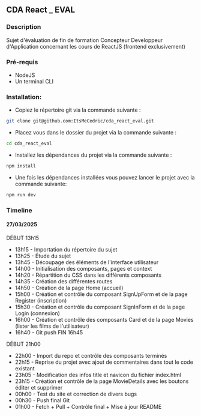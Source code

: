 ## CDA React \_ EVAL

### Description

Sujet d'évaluation de fin de formation Concepteur Developpeur d'Application concernant les cours de ReactJS (frontend exclusivement)

### Pré-requis

- NodeJS
- Un terminal CLI

### Installation:

- Copiez le répertoire git via la commande suivante :

```sh
git clone git@github.com:ItsMeCedric/cda_react_eval.git
```

- Placez vous dans le dossier du projet via la commande suivante :

```sh
cd cda_react_eval
```

- Installez les dépendances du projet via la commande suivante :

```sh
npm install
```

- Une fois les dépendances installées vous pouvez lancer le projet avec la commande suivante:

```sh
npm run dev
```

### Timeline

#### 27/03/2025

DÉBUT 13h15

- 13h15 - Importation du répertoire du sujet
- 13h25 - Étude du sujet
- 13h45 - Découpage des éléments de l'interface utilisateur
- 14h00 - Initialisation des composants, pages et context
- 14h20 - Répartition du CSS dans les différents composants
- 14h35 - Création des différentes routes
- 14h50 - Création de la page Home (accueil)
- 15h00 - Création et contrôle du composant SignUpForm et de la page Register (inscription)
- 15h30 - Création et contrôle du composant SignInForm et de la page Login (connexion)
- 16h00 - Création et contrôle des composants Card et de la page Movies (lister les films de l'utilisateur)
- 16h40 - Git push
  FIN 16h45

DÉBUT 21h00

- 22h00 - Import du repo et contrôle des composants terminés
- 22h15 - Reprise du projet avec ajout de commentaires dans tout le code existant
- 23h05 - Modification des infos title et navicon du fichier index.html
- 23h15 - Création et contrôle de la page MovieDetails avec les boutons éditer et supprimer
- 00h00 - Test du site et correction de divers bugs
- 00h30 - Push final Git
- 01h00 - Fetch + Pull + Contrôle final + Mise à jour README
